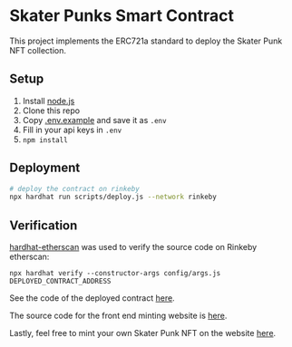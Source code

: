 # Skater Punks Smart Contract

This project implements the ERC721a standard to deploy the Skater Punk NFT collection.

## Setup

1. Install [node.js](https://nodejs.org/en/download/)
2. Clone this repo
3. Copy [.env.example](.env.example) and save it as `.env`
4. Fill in your api keys in `.env`
5. `npm install`

## Deployment

```bash
# deploy the contract on rinkeby
npx hardhat run scripts/deploy.js --network rinkeby
```

## Verification

[hardhat-etherscan](https://hardhat.org/plugins/nomiclabs-hardhat-etherscan.html#complex-arguments) was used to verify the source code on Rinkeby etherscan:

```
npx hardhat verify --constructor-args config/args.js DEPLOYED_CONTRACT_ADDRESS
```

See the code of the deployed contract [here](https://rinkeby.etherscan.io/address/0x1591E3cDB0360ABDb764B6c9F8F61F9794fdf12c#code).

The source code for the front end minting website is [here](https://github.com/vincent-l-j/skater-punks-front-end).

Lastly, feel free to mint your own Skater Punk NFT on the website [here](https://skater-punks.herokuapp.com/).

